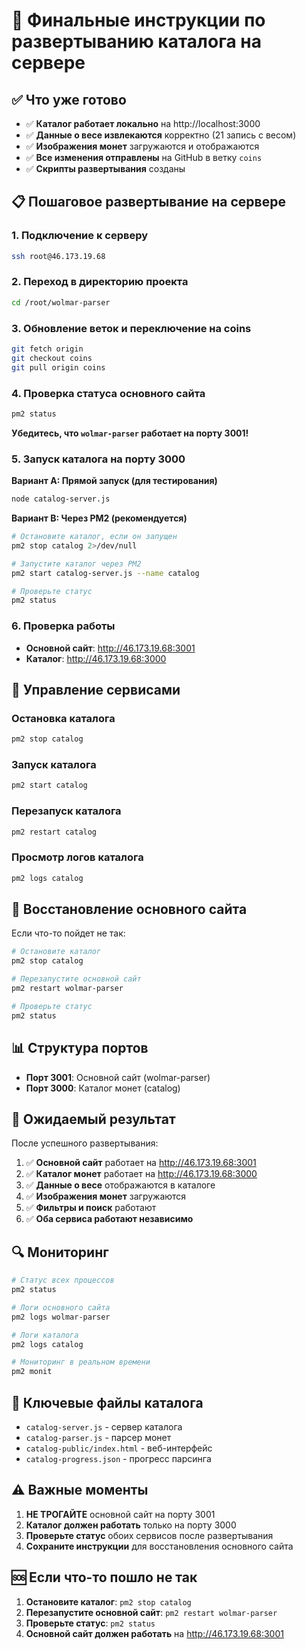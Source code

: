# 🚀 Финальные инструкции по развертыванию каталога на сервере

## ✅ Что уже готово

- ✅ **Каталог работает локально** на http://localhost:3000
- ✅ **Данные о весе извлекаются** корректно (21 запись с весом)
- ✅ **Изображения монет** загружаются и отображаются
- ✅ **Все изменения отправлены** на GitHub в ветку `coins`
- ✅ **Скрипты развертывания** созданы

## 📋 Пошаговое развертывание на сервере

### 1. Подключение к серверу
```bash
ssh root@46.173.19.68
```

### 2. Переход в директорию проекта
```bash
cd /root/wolmar-parser
```

### 3. Обновление веток и переключение на coins
```bash
git fetch origin
git checkout coins
git pull origin coins
```

### 4. Проверка статуса основного сайта
```bash
pm2 status
```
**Убедитесь, что `wolmar-parser` работает на порту 3001!**

### 5. Запуск каталога на порту 3000

**Вариант A: Прямой запуск (для тестирования)**
```bash
node catalog-server.js
```

**Вариант B: Через PM2 (рекомендуется)**
```bash
# Остановите каталог, если он запущен
pm2 stop catalog 2>/dev/null

# Запустите каталог через PM2
pm2 start catalog-server.js --name catalog

# Проверьте статус
pm2 status
```

### 6. Проверка работы

- **Основной сайт**: http://46.173.19.68:3001
- **Каталог**: http://46.173.19.68:3000

## 🔧 Управление сервисами

### Остановка каталога
```bash
pm2 stop catalog
```

### Запуск каталога
```bash
pm2 start catalog
```

### Перезапуск каталога
```bash
pm2 restart catalog
```

### Просмотр логов каталога
```bash
pm2 logs catalog
```

## 🚨 Восстановление основного сайта

Если что-то пойдет не так:

```bash
# Остановите каталог
pm2 stop catalog

# Перезапустите основной сайт
pm2 restart wolmar-parser

# Проверьте статус
pm2 status
```

## 📊 Структура портов

- **Порт 3001**: Основной сайт (wolmar-parser)
- **Порт 3000**: Каталог монет (catalog)

## 🎯 Ожидаемый результат

После успешного развертывания:

1. ✅ **Основной сайт** работает на http://46.173.19.68:3001
2. ✅ **Каталог монет** работает на http://46.173.19.68:3000
3. ✅ **Данные о весе** отображаются в каталоге
4. ✅ **Изображения монет** загружаются
5. ✅ **Фильтры и поиск** работают
6. ✅ **Оба сервиса работают независимо**

## 🔍 Мониторинг

```bash
# Статус всех процессов
pm2 status

# Логи основного сайта
pm2 logs wolmar-parser

# Логи каталога
pm2 logs catalog

# Мониторинг в реальном времени
pm2 monit
```

## 📁 Ключевые файлы каталога

- `catalog-server.js` - сервер каталога
- `catalog-parser.js` - парсер монет
- `catalog-public/index.html` - веб-интерфейс
- `catalog-progress.json` - прогресс парсинга

## ⚠️ Важные моменты

1. **НЕ ТРОГАЙТЕ** основной сайт на порту 3001
2. **Каталог должен работать** только на порту 3000
3. **Проверьте статус** обоих сервисов после развертывания
4. **Сохраните инструкции** для восстановления основного сайта

## 🆘 Если что-то пошло не так

1. **Остановите каталог**: `pm2 stop catalog`
2. **Перезапустите основной сайт**: `pm2 restart wolmar-parser`
3. **Проверьте статус**: `pm2 status`
4. **Основной сайт должен работать** на http://46.173.19.68:3001


